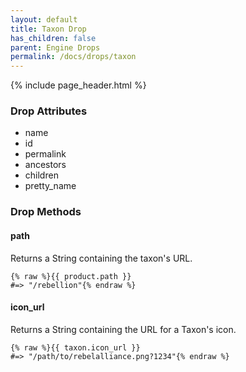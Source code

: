 ```yaml
---
layout: default
title: Taxon Drop
has_children: false
parent: Engine Drops
permalink: /docs/drops/taxon
---
```


{% include page_header.html %}

### Drop Attributes

- name
- id
- permalink
- ancestors
- children
- pretty_name

### Drop Methods

#### path

Returns a String containing the taxon's URL.

```liquid
{% raw %}{{ product.path }}
#=> "/rebellion"{% endraw %}
```

#### icon_url

Returns a String containing the URL for a Taxon's icon.

```liquid
{% raw %}{{ taxon.icon_url }}
#=> "/path/to/rebelalliance.png?1234"{% endraw %}
```
